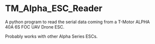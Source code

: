 # TM_Alpha_ESC_Reader
A python program to read the serial data coming from a T-Motor ALPHA 40A 6S FOC UAV Drone ESC.

Probably works with other Alpha Series ESCs.
